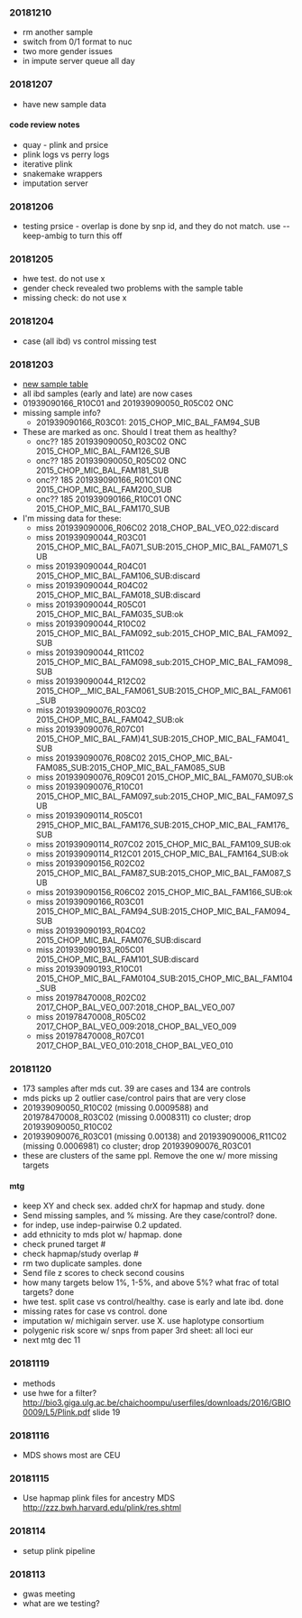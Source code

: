### 20181210
* rm another sample
* switch from 0/1 format to nuc
* two more gender issues
* in impute server queue all day

### 20181207
* have new sample data

#### code review notes
* quay - plink and prsice
* plink logs vs perry logs
* iterative plink
* snakemake wrappers
* imputation server

### 20181206
* testing prsice - overlap is done by snp id, and they do not match. use --keep-ambig to turn this off

### 20181205
* hwe test. do not use x
* gender check revealed two problems with the sample table
* missing check: do not use x

### 20181204
* case (all ibd) vs control missing test

### 20181203
* [new sample table](https://mail.google.com/mail/u/0/#inbox/FMfcgxvzLrJTTbPBRKbqKrlxdgCqjQKh)
* all ibd samples (early and late) are now cases
* 01939090166_R10C01 and 201939090050_R05C02 ONC
* missing sample info? 
    * 201939090166_R03C01: 2015_CHOP_MIC_BAL_FAM94_SUB
* These are marked as onc. Should I treat them as healthy?
    * onc?? 185 201939090050_R03C02 ONC 2015_CHOP_MIC_BAL_FAM126_SUB
    * onc?? 185 201939090050_R05C02 ONC 2015_CHOP_MIC_BAL_FAM181_SUB
    * onc?? 185 201939090166_R01C01 ONC 2015_CHOP_MIC_BAL_FAM200_SUB
    * onc?? 185 201939090166_R10C01 ONC 2015_CHOP_MIC_BAL_FAM170_SUB
* I'm missing data for these:
    * miss 201939090006_R06C02 2018_CHOP_BAL_VEO_022:discard
    * miss 201939090044_R03C01 2015_CHOP_MIC_BAL_FA071_SUB:2015_CHOP_MIC_BAL_FAM071_SUB
    * miss 201939090044_R04C01 2015_CHOP_MIC_BAL_FAM106_SUB:discard
    * miss 201939090044_R04C02 2015_CHOP_MIC_BAL_FAM018_SUB:discard
    * miss 201939090044_R05C01 2015_CHOP_MIC_BAL_FAM035_SUB:ok
    * miss 201939090044_R10C02 2015_CHOP_MIC_BAL_FAM092_sub:2015_CHOP_MIC_BAL_FAM092_SUB
    * miss 201939090044_R11C02 2015_CHOP_MIC_BAL_FAM098_sub:2015_CHOP_MIC_BAL_FAM098_SUB
    * miss 201939090044_R12C02 2015_CHOP__MIC_BAL_FAM061_SUB:2015_CHOP_MIC_BAL_FAM061_SUB
    * miss 201939090076_R03C02 2015_CHOP_MIC_BAL_FAM042_SUB:ok
    * miss 201939090076_R07C01 2015_CHOP_MIC_BAL_FAM)41_SUB:2015_CHOP_MIC_BAL_FAM041_SUB
    * miss 201939090076_R08C02 2015_CHOP_MIC_BAL-FAM085_SUB:2015_CHOP_MIC_BAL_FAM085_SUB
    * miss 201939090076_R09C01 2015_CHOP_MIC_BAL_FAM070_SUB:ok
    * miss 201939090076_R10C01 2015_CHOP_MIC_BAL_FAM097_sub:2015_CHOP_MIC_BAL_FAM097_SUB
    * miss 201939090114_R05C01 2915_CHOP_MIC_BAL_FAM176_SUB:2015_CHOP_MIC_BAL_FAM176_SUB
    * miss 201939090114_R07C02 2015_CHOP_MIC_BAL_FAM109_SUB:ok
    * miss 201939090114_R12C01 2015_CHOP_MIC_BAL_FAM164_SUB:ok
    * miss 201939090156_R02C02 2015_CHOP_MIC_BAL_FAM87_SUB:2015_CHOP_MIC_BAL_FAM087_SUB
    * miss 201939090156_R06C02 2015_CHOP_MIC_BAL_FAM166_SUB:ok
    * miss 201939090166_R03C01 2015_CHOP_MIC_BAL_FAM94_SUB:2015_CHOP_MIC_BAL_FAM094_SUB
    * miss 201939090193_R04C02 2015_CHOP_MIC_BAL_FAM076_SUB:discard
    * miss 201939090193_R05C01 2015_CHOP_MIC_BAL_FAM101_SUB:discard
    * miss 201939090193_R10C01 2015_CHOP_MIC_BAL_FAM0104_SUB:2015_CHOP_MIC_BAL_FAM104_SUB
    * miss 201978470008_R02C02 2017_CHOP_BAL_VEO_007:2018_CHOP_BAL_VEO_007
    * miss 201978470008_R05C02 2017_CHOP_BAL_VEO_009:2018_CHOP_BAL_VEO_009
    * miss 201978470008_R07C01 2017_CHOP_BAL_VEO_010:2018_CHOP_BAL_VEO_010

### 20181120
* 173 samples after mds cut. 39 are cases and 134 are controls
* mds picks up 2 outlier case/control pairs that are very close
* 201939090050_R10C02 (missing 0.0009588) and 201978470008_R03C02 (missing 0.0008311) co cluster; drop 201939090050_R10C02
* 201939090076_R03C01 (missing 0.00138) and 201939090006_R11C02 (missing 0.0006981) co cluster; drop 201939090076_R03C01
* these are clusters of the same ppl. Remove the one w/ more missing targets

#### mtg
* keep XY and check sex. added chrX for hapmap and study. done
* Send missing samples, and % missing. Are they case/control? done.
* for indep, use indep-pairwise 0.2 updated.
* add ethnicity to mds plot w/ hapmap. done
* check pruned target #
* check hapmap/study overlap #
* rm two duplicate samples. done
* Send file z scores to check second cousins
* how many targets below 1%, 1-5%, and above 5%? what frac of total targets? done
* hwe test. split case vs control/healthy. case is early and late ibd. done
* missing rates for case vs control. done
* imputation w/ michigain server. use X. use haplotype consortium
* polygenic risk score w/ snps from paper 3rd sheet: all loci eur
* next mtg dec 11

### 20181119
* methods
* use hwe for a filter? http://bio3.giga.ulg.ac.be/chaichoompu/userfiles/downloads/2016/GBIO0009/L5/Plink.pdf slide 19

### 20181116
* MDS shows most are CEU

### 20181115
* Use hapmap plink files for ancestry MDS http://zzz.bwh.harvard.edu/plink/res.shtml

### 2018114
* setup plink pipeline

### 2018113
* gwas meeting
* what are we testing?
